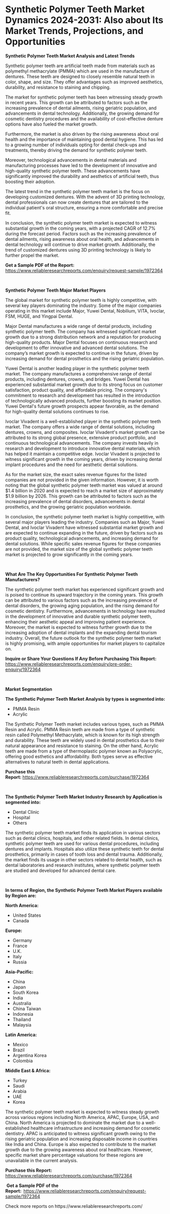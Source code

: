 <p><h1>Synthetic Polymer Teeth Market Dynamics 2024-2031: Also about Its Market Trends, Projections, and Opportunities</h1></p><p><strong>Synthetic Polymer Teeth Market Analysis and Latest Trends</strong></p>
<p><p>Synthetic polymer teeth are artificial teeth made from materials such as polymethyl methacrylate (PMMA) which are used in the manufacture of dentures. These teeth are designed to closely resemble natural teeth in color, shape, and size. They offer advantages such as improved aesthetics, durability, and resistance to staining and chipping.</p><p>The market for synthetic polymer teeth has been witnessing steady growth in recent years. This growth can be attributed to factors such as the increasing prevalence of dental ailments, rising geriatric population, and advancements in dental technology. Additionally, the growing demand for cosmetic dentistry procedures and the availability of cost-effective denture options have also fueled the market growth.</p><p>Furthermore, the market is also driven by the rising awareness about oral health and the importance of maintaining good dental hygiene. This has led to a growing number of individuals opting for dental check-ups and treatments, thereby driving the demand for synthetic polymer teeth.</p><p>Moreover, technological advancements in dental materials and manufacturing processes have led to the development of innovative and high-quality synthetic polymer teeth. These advancements have significantly improved the durability and aesthetics of artificial teeth, thus boosting their adoption.</p><p>The latest trend in the synthetic polymer teeth market is the focus on developing customized dentures. With the advent of 3D printing technology, dental professionals can now create dentures that are tailored to the individual patient's oral structure, ensuring a more comfortable and precise fit.</p><p>In conclusion, the synthetic polymer teeth market is expected to witness substantial growth in the coming years, with a projected CAGR of 12.7% during the forecast period. Factors such as the increasing prevalence of dental ailments, rising awareness about oral health, and advancements in dental technology will continue to drive market growth. Additionally, the trend of customized dentures using 3D printing technology is likely to further propel the market.</p></p>
<p><strong>Get a Sample PDF of the Report:&nbsp;</strong> <a href="https://www.reliableresearchreports.com/enquiry/request-sample/1972364">https://www.reliableresearchreports.com/enquiry/request-sample/1972364</a></p>
<p>&nbsp;</p>
<p><strong>Synthetic Polymer Teeth Major Market Players</strong></p>
<p><p>The global market for synthetic polymer teeth is highly competitive, with several key players dominating the industry. Some of the major companies operating in this market include Major, Yuwei Dental, Nobilium, VITA, Ivoclar, FSM, HUGE, and Yingpai Dental. </p><p>Major Dental manufactures a wide range of dental products, including synthetic polymer teeth. The company has witnessed significant market growth due to a strong distribution network and a reputation for producing high-quality products. Major Dental focuses on continuous research and development to offer innovative and advanced dental solutions. The company’s market growth is expected to continue in the future, driven by increasing demand for dental prosthetics and the rising geriatric population.</p><p>Yuwei Dental is another leading player in the synthetic polymer teeth market. The company manufactures a comprehensive range of dental products, including dentures, crowns, and bridges. Yuwei Dental has experienced substantial market growth due to its strong focus on customer satisfaction, product quality, and affordable pricing. The company's commitment to research and development has resulted in the introduction of technologically advanced products, further boosting its market position. Yuwei Dental's future growth prospects appear favorable, as the demand for high-quality dental solutions continues to rise.</p><p>Ivoclar Vivadent is a well-established player in the synthetic polymer teeth market. The company offers a wide range of dental solutions, including dentures, crowns, and composites. Ivoclar Vivadent's market growth can be attributed to its strong global presence, extensive product portfolio, and continuous technological advancements. The company invests heavily in research and development to introduce innovative dental materials, which has helped it maintain a competitive edge. Ivoclar Vivadent is projected to witness significant growth in the coming years, driven by increasing dental implant procedures and the need for aesthetic dental solutions.</p><p>As for the market size, the exact sales revenue figures for the listed companies are not provided in the given information. However, it is worth noting that the global synthetic polymer teeth market was valued at around $1.4 billion in 2020 and is expected to reach a market size of approximately $1.9 billion by 2026. This growth can be attributed to factors such as the increasing prevalence of dental disorders, advancements in dental prosthetics, and the growing geriatric population worldwide.</p><p>In conclusion, the synthetic polymer teeth market is highly competitive, with several major players leading the industry. Companies such as Major, Yuwei Dental, and Ivoclar Vivadent have witnessed substantial market growth and are expected to continue expanding in the future, driven by factors such as product quality, technological advancements, and increasing demand for dental solutions. While specific sales revenue figures for these companies are not provided, the market size of the global synthetic polymer teeth market is projected to grow significantly in the coming years.</p></p>
<p>&nbsp;</p>
<p><strong>What Are The Key Opportunities For Synthetic Polymer Teeth Manufacturers?</strong></p>
<p><p>The synthetic polymer teeth market has experienced significant growth and is poised to continue its upward trajectory in the coming years. This growth can be attributed to various factors such as the increasing prevalence of dental disorders, the growing aging population, and the rising demand for cosmetic dentistry. Furthermore, advancements in technology have resulted in the development of innovative and durable synthetic polymer teeth, enhancing their aesthetic appeal and improving patient experience. Moreover, the market is expected to witness further growth due to the increasing adoption of dental implants and the expanding dental tourism industry. Overall, the future outlook for the synthetic polymer teeth market is highly promising, with ample opportunities for market players to capitalize on.</p></p>
<p><strong>Inquire or Share Your Questions If Any Before Purchasing This Report:</strong> <a href="https://www.reliableresearchreports.com/enquiry/pre-order-enquiry/1972364">https://www.reliableresearchreports.com/enquiry/pre-order-enquiry/1972364</a></p>
<p>&nbsp;</p>
<p><strong>Market Segmentation</strong></p>
<p><strong>The Synthetic Polymer Teeth Market Analysis by types is segmented into:</strong></p>
<p><ul><li>PMMA Resin</li><li>Acrylic</li></ul></p>
<p><p>The Synthetic Polymer Teeth market includes various types, such as PMMA Resin and Acrylic. PMMA Resin teeth are made from a type of synthetic resin called Polymethyl Methacrylate, which is known for its high strength and durability. These teeth are widely used in dental prosthetics due to their natural appearance and resistance to staining. On the other hand, Acrylic teeth are made from a type of thermoplastic polymer known as Polyacrylic, offering good esthetics and affordability. Both types serve as effective alternatives to natural teeth in dental applications.</p></p>
<p><strong>Purchase this Report:&nbsp;</strong><a href="https://www.reliableresearchreports.com/purchase/1972364">https://www.reliableresearchreports.com/purchase/1972364</a></p>
<p>&nbsp;</p>
<p><strong>The Synthetic Polymer Teeth Market Industry Research by Application is segmented into:</strong></p>
<p><ul><li>Dental Clinic</li><li>Hospital</li><li>Others</li></ul></p>
<p><p>The synthetic polymer teeth market finds its application in various sectors such as dental clinics, hospitals, and other related fields. In dental clinics, synthetic polymer teeth are used for various dental procedures, including dentures and implants. Hospitals also utilize these synthetic teeth for dental prosthetics, primarily in cases of tooth loss and dental trauma. Additionally, the market finds its usage in other sectors related to dental health, such as dental laboratories and research institutes, where synthetic polymer teeth are studied and developed for advanced dental care.</p></p>
<p>&nbsp;</p>
<p><strong>In terms of Region, the Synthetic Polymer Teeth Market Players available by Region are:</strong></p>
<p>
    <p> <strong> North America: </strong>
        <ul>
            <li>United States</li>
            <li>Canada</li>
        </ul>
        </p> 
    <p> <strong> Europe: </strong>
        <ul>
            <li>Germany</li>
            <li>France</li>
            <li>U.K.</li>
            <li>Italy</li>
            <li>Russia</li>
        </ul>
        </p> 
    <p> <strong> Asia-Pacific: </strong>
        <ul>
            <li>China</li>
            <li>Japan</li>
            <li>South Korea</li>
            <li>India</li>
            <li>Australia</li>
            <li>China Taiwan</li>
            <li>Indonesia</li>
            <li>Thailand</li>
            <li>Malaysia</li>
        </ul>
        </p> 
    <p> <strong> Latin America: </strong>
        <ul>
            <li>Mexico</li>
            <li>Brazil</li>
            <li>Argentina Korea</li>
            <li>Colombia</li>
        </ul>
        </p> 
    <p> <strong> Middle East & Africa: </strong>
        <ul>
            <li>Turkey</li>
            <li>Saudi</li>
            <li>Arabia</li>
            <li>UAE</li>
            <li>Korea</li>
        </ul>
    </p>
    </p>
<p><p>The synthetic polymer teeth market is expected to witness steady growth across various regions including North America, APAC, Europe, USA, and China. North America is projected to dominate the market due to a well-established healthcare infrastructure and increasing demand for cosmetic dentistry. APAC is anticipated to witness significant growth owing to the rising geriatric population and increasing disposable income in countries like India and China. Europe is also expected to contribute to the market growth due to the growing awareness about oral healthcare. However, specific market share percentage valuations for these regions are unavailable in the current analysis.</p></p>
<p><strong>Purchase this Report: </strong><a href="https://www.reliableresearchreports.com/purchase/1972364">https://www.reliableresearchreports.com/purchase/1972364</a></p>
<p>&nbsp;<strong>Get a Sample PDF of the Report:&nbsp;&nbsp;</strong><a href="https://www.reliableresearchreports.com/enquiry/request-sample/1972364">https://www.reliableresearchreports.com/enquiry/request-sample/1972364</a></p>
<p><strong></strong></p>
<p>Check more reports on https://www.reliableresearchreports.com/</p>